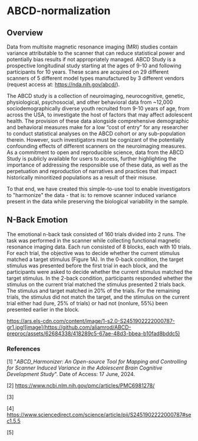 # ABCD-normalization


## Overview

Data from multisite magnetic resonance imaging (MRI) studies contain variance attributable to the scanner that can reduce statistical power and potentially bias results if not appropriately managed. ABCD Study is a prospective longitudinal study starting at the ages of 9-10 and following participants for 10 years. These scans are acquired on 29 different scanners of 5 different model types manufactured by 3 different vendors (request access at: https://nda.nih.gov/abcd/).

The ABCD study is a collection of neuroimaging, neurocognitive, genetic, physiological, psychosocial, and other behavioral data from ~12,000 sociodemographically diverse youth recruited from 9-10 years of age, from across the USA, to investigate the host of factors that may affect adolescent health. The provision of these data alongside comprehensive demographic and behavioral measures make for a low “cost of entry” for any researcher to conduct statistical analyses on the ABCD cohort or any sub-population therein. However, such investigators must be cognizant of the potentially confounding effects of different scanners on the neuroimaging measures. As a commitment to open and reproducible science, data from the ABCD Study is publicly available for users to access, further highlighting the importance of addressing the responsible use of these data, as well as the perpetuation and reproduction of narratives and practices that impact historically minoritized populations as a result of their misuse. 



To that end, we have created this simple-to-use tool to enable investigators to "harmonize" the data - that is: to remove scanner induced variance present in the data while preserving the biological variability in the sample.


## N-Back Emotion

The emotional n-back task consisted of 160 trials divided into 2 runs. The task was performed in the scanner while collecting functional magnetic resonance imaging data. Each run consisted of 8 blocks, each with 10 trials. For each trial, the objective was to decide whether the current stimulus matched a target stimulus (Figure 1A). In the 0-back condition, the target stimulus was presented before the first trial in each block, and the participants were asked to decide whether the current stimulus matched the target stimulus. In the 2-back condition, participants responded whether the stimulus on the current trial matched the stimulus presented 2 trials back. The stimulus and target matched in 20% of the trials. For the remaining trials, the stimulus did not match the target, and the stimulus on the current trial either had (lure, 25% of trials) or had not (nonlure, 55%) been presented earlier in the block.

https://ars.els-cdn.com/content/image/1-s2.0-S2451902222000787-gr1.jpg![image](https://github.com/aliamrod/ABCD-preproc/assets/62684338/418289c5-67ae-48d3-bbea-b10fad8bddc5)





### References

[1] "_ABCD_Harmonizer: An Open-source Tool for Mapping and Controlling for Scanner Induced Variance in the Adolescent Brain Cognitive Development Study_". Date of Access: 17 June, 2024. 

[2] https://www.ncbi.nlm.nih.gov/pmc/articles/PMC6981278/

[3]

[4] https://www.sciencedirect.com/science/article/pii/S2451902222000787#sec1.5.5 

[5]

